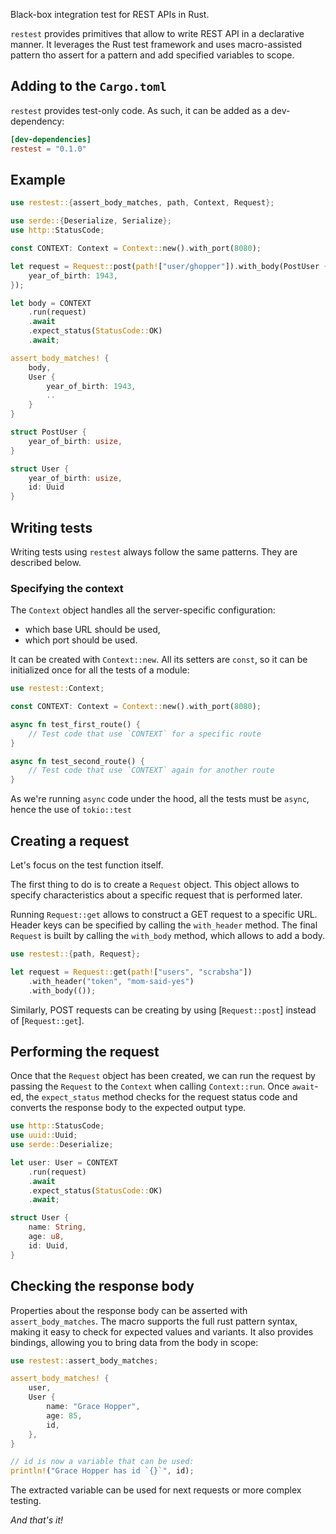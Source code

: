 Black-box integration test for REST APIs in Rust.

`restest` provides primitives that allow to write REST API in a declarative
manner. It leverages the Rust test framework and uses macro-assisted pattern
tho assert for a pattern and add specified variables to scope.

## Adding to the `Cargo.toml`

`restest` provides test-only code. As such, it can be added as a
dev-dependency:

```TOML
[dev-dependencies]
restest = "0.1.0"
```

## Example

```rust
use restest::{assert_body_matches, path, Context, Request};

use serde::{Deserialize, Serialize};
use http::StatusCode;

const CONTEXT: Context = Context::new().with_port(8080);

let request = Request::post(path!["user/ghopper"]).with_body(PostUser {
    year_of_birth: 1943,
});

let body = CONTEXT
    .run(request)
    .await
    .expect_status(StatusCode::OK)
    .await;

assert_body_matches! {
    body,
    User {
        year_of_birth: 1943,
        ..
    }
}

struct PostUser {
    year_of_birth: usize,
}

struct User {
    year_of_birth: usize,
    id: Uuid
}
```

## Writing tests

Writing tests using `restest` always follow the same patterns. They are
described below.

### Specifying the context

The `Context` object handles all the server-specific configuration:

* which base URL should be used,
* which port should be used.

It can be created with `Context::new`. All its setters are `const`, so
it can be initialized once for all the tests of a module:

```rust
use restest::Context;

const CONTEXT: Context = Context::new().with_port(8080);

async fn test_first_route() {
    // Test code that use `CONTEXT` for a specific route
}

async fn test_second_route() {
    // Test code that use `CONTEXT` again for another route
}
```

As we're running `async` code under the hood, all the tests must be `async`,
hence the use of `tokio::test`

## Creating a request

Let's focus on the test function itself.

The first thing to do is to create a `Request` object. This object allows
to specify characteristics about a specific request that is performed later.

Running `Request::get` allows to construct a GET request to a specific
URL. Header keys can be specified by calling the `with_header` method. The
final `Request` is built by calling the `with_body` method, which allows to add
a body.

```rust
use restest::{path, Request};

let request = Request::get(path!["users", "scrabsha"])
    .with_header("token", "mom-said-yes")
    .with_body(());
```

Similarly, POST requests can be creating by using \[`Request::post`\] instead
of \[`Request::get`\].

## Performing the request

Once that the `Request` object has been created, we can run the request by
passing the `Request` to the `Context` when calling `Context::run`. Once
`await`-ed, the `expect_status` method checks for the request status code and
converts the response body to the expected output type.

```rust
use http::StatusCode;
use uuid::Uuid;
use serde::Deserialize;

let user: User = CONTEXT
    .run(request)
    .await
    .expect_status(StatusCode::OK)
    .await;

struct User {
    name: String,
    age: u8,
    id: Uuid,
}
```

## Checking the response body

Properties about the response body can be asserted with `assert_body_matches`.
The macro supports the full rust pattern syntax, making it easy to check for
expected values and variants. It also provides bindings, allowing you to bring
data from the body in scope:

```rust
use restest::assert_body_matches;

assert_body_matches! {
    user,
    User {
        name: "Grace Hopper",
        age: 85,
        id,
    },
}

// id is now a variable that can be used:
println!("Grace Hopper has id `{}`", id);
```

The extracted variable can be used for next requests or more complex
testing.

*And that's it!*
